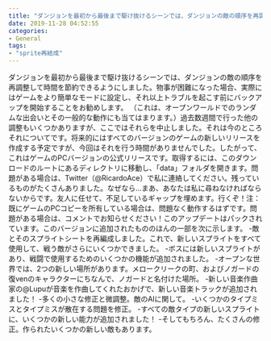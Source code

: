 ```yaml
---
title: "ダンジョンを最初から最後まで駆け抜けるシーンでは、ダンジョンの敵の順序を再調整して時間を節約できるようにしました。"
date: 2019-11-28 04:52:55
categories:
- General
tags:
- "sprite再結成"
---
```


ダンジョンを最初から最後まで駆け抜けるシーンでは、ダンジョンの敵の順序を再調整して時間を節約できるようにしました。物事が困難になった場合、実際にはゲームをより簡単なモードに設定し、それ以上トラブルを起こす前にバックアップを開始することをお勧めします。 （これは、オープンワールドでのランダムな出会いとその一般的な動作にも当てはまります。）過去数週間で行った他の調整もいくつかありますが、ここではそれらを中止しました。それは今のところそれについてです。将来的にはすべてのバージョンのゲームの新しいリリースを作成する予定ですが、今回はそれを行う時間がありませんでした。したがって、これはゲームのPCバージョンの公式リリースです。取得するには、このダウンロードのルートにあるディレクトリに移動し、「data」フォルダを開きます。問題がある場合は、Twitter（@RicardoAce）で私に連絡してください。残っているものがたくさんありました。なぜなら...まあ、あなたは私に尋ねなければならないからです。友人に任せて、不足しているギャップを埋めます。行くぞ！注：既にゲームのPCコピーを所有している場合は、問題なく動作するはずです。問題がある場合は、コメントでお知らせください！このアップデートはパックされています。このバージョンに追加されたもののほんの一部を次に示します。 -敵とそのスプライトシートを再編成しました。これで、新しいスプライトをすべて使用して、戦う敵がさらにいくつかできました。 -ボスには新しいスプライトがあり、戦闘で使用するためのいくつかの機能が追加されました。 -オープンな世界では、2つの新しい場所があります。メロークリークの町、およびノガードの復venのキャラクターにちなんで、ノガードと名付けた場所。 -新しい音楽作曲家の@Lupuが音楽を作曲してくれたおかげで、新しい音楽トラックが追加されました！ -多くの小さな修正と微調整。敵のAIに関して。 -いくつかのタイプミスとタイプミスが散在する問題を修正。 -すべての敵タイプの新しいスプライトに、いくつかの新しい能力が追加されました！ -そしてもちろん、たくさんの修正。作られたいくつかの新しい敵もあります。
